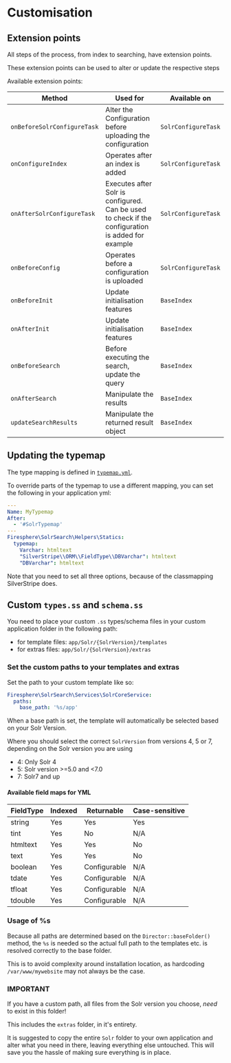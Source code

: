 # Customisation

## Extension points

All steps of the process, from index to searching, have extension points.

These extension points can be used to alter or update the respective steps

Available extension points:

| Method | Used for | Available on |
|-|-|-|
| `onBeforeSolrConfigureTask` | Alter the Configuration before uploading the configuration | `SolrConfigureTask` |
| `onConfigureIndex` | Operates after an index is added | `SolrConfigureTask` |
| `onAfterSolrConfigureTask` | Executes after Solr is configured. Can be used to check if the configuration is added for example | `SolrConfigureTask` |
| `onBeforeConfig` | Operates before a configuration is uploaded | `SolrConfigureTask` |
| `onBeforeInit` | Update initialisation features | `BaseIndex` |
| `onAfterInit` | Update initialisation features | `BaseIndex` |
| `onBeforeSearch` | Before executing the search, update the query | `BaseIndex` |
| `onAfterSearch` | Manipulate the results | `BaseIndex` |
| `updateSearchResults` | Manipulate the returned result object | `BaseIndex` |

## Updating the typemap

The type mapping is defined in [`typemap.yml`](https://github.com/Firesphere/silverstripe-solr-search/blob/master/_config/typemap.yml).

To override parts of the typemap to use a different mapping, you can set the following in your application
yml:

```yaml
---
Name: MyTypemap
After:
  - '#SolrTypemap'
---
Firesphere\SolrSearch\Helpers\Statics:
  typemap:
    Varchar: htmltext
    "SilverStripe\\ORM\\FieldType\\DBVarchar": htmltext
    "DBVarchar": htmltext
```

Note that you need to set all three options, because of the classmapping SilverStripe does.

## Custom `types.ss` and `schema.ss`

You need to place your custom `.ss` types/schema files in your custom application folder in the following path:

- for template files: `app/Solr/{SolrVersion}/templates`
- for extras files: `app/Solr/{SolrVersion}/extras`

### Set the custom paths to your templates and extras

Set the path to your custom template like so:
```yaml
Firesphere\SolrSearch\Services\SolrCoreService:
  paths:
    base_path: '%s/app'
```

When a base path is set, the template will automatically be selected based on your Solr Version.

Where you should select the correct `SolrVersion` from versions 4, 5 or 7, depending on the Solr version
you are using
- 4: Only Solr 4
- 5: Solr version >=5.0 and <7.0
- 7: Solr7 and up

#### Available field maps for YML

| FieldType | Indexed | Returnable | Case-sensitive |
| - | - | - | - |
| string | Yes | Yes | Yes |
| tint | Yes | No | N/A |
| htmltext | Yes | Yes | No |
| text | Yes | Yes | No |
| boolean | Yes | Configurable | N/A |
| tdate | Yes | Configurable | N/A |
| tfloat | Yes | Configurable | N/A |
| tdouble | Yes | Configurable | N/A |
 

### Usage of %s

Because all paths are determined based on the `Director::baseFolder()` method, the `%s` is needed
so the actual full path to the templates etc. is resolved correctly to the base folder.

This is to avoid complexity around installation location, as hardcoding `/var/www/mywebsite` may not always
be the case.

### IMPORTANT

If you have a custom path, all files from the Solr version you choose, _need_ to exist in this folder!

This includes the `extras` folder, in it's entirety.

It is suggested to copy the entire `Solr` folder to your own application and alter what you need in there, leaving
everything else untouched. This will save you the hassle of making sure everything is in place.
